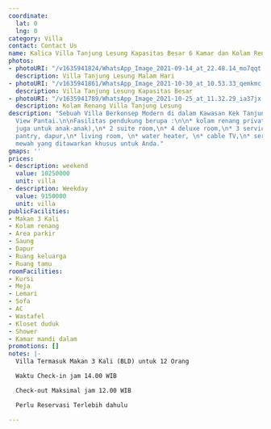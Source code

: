 ```yaml
---
coordinate:
  lat: 0
  lng: 0
category: Villa
contact: Contact Us
name: Kalica Villa Tanjung Lesung Kapasitas Besar 6 Kamar dan Kolam Renang
photos:
- photoURI: "/v1635941824/WhatsApp_Image_2021-09-14_at_22.48.14_mo7qqt.jpg"
  description: Villa Tanjung Lesung Malam Hari
- photoURI: "/v1635941861/WhatsApp_Image_2021-10-30_at_10.53.33_qemkmc.jpg"
  description: Villa Tanjung Lesung Kapasitas Besar
- photoURI: "/v1635941789/WhatsApp_Image_2021-10-25_at_11.32.29_ia37jx.jpg"
  description: Kolam Renang Villa Tanjung Lesung
description: "Sebuah Villa Berkonsep Modern di dalam Kawasan Kek Tanjung Lesung dengan
  View Pantai.\n\nFasilitas pendukung berupa :\n\n* kolam renang private (tersedia
  juga untuk anak-anak),\n* 2 suite room,\n* 4 deluxe room,\n* 3 service bedrooms,\n*
  pantry, dapur,\n* living room, \n* water heater, \n* cable TV,\n* serta fasilitas
  mewah yang ditawarkan khusus untuk Anda."
gmaps: ''
prices:
- description: weekend
  value: 10250000
  unit: villa
- description: Weekday
  value: 9150000
  unit: villa
publicFacilities:
- Makan 3 Kali
- Kolam renang
- Area parkir
- Saung
- Dapur
- Ruang keluarga
- Ruang tamu
roomFacilities:
- Kursi
- Meja
- Lemari
- Sofa
- AC
- Wastafel
- Kloset duduk
- Shower
- Kamar mandi dalam
promotions: []
notes: |-
  Villa Termasuk Makan 3 Kali (BLD) untuk 12 Orang

  Waktu Check-in jam 14.00 WIB

  Check-out Maksimal jam 12.00 WIB

  Perlu Reservasi Terlebih dahulu

---
```

